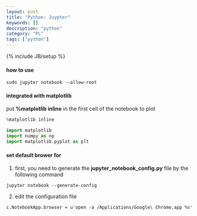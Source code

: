 ```yaml
---
layout: post
title: "Python: Juypter"
keywords: []
description: "python"
category: "PL"
tags: ["python"]
---
```

{% include JB/setup %}

#### how to use

```shell
sudo jupyter notebook --allow-root
```

#### integrated with matplotlib
put **%matplotlib inline** in the first cell of the notebook to plot
```python
%matplotlib inline

import matplotlib
import numpy as np
import matplotlib.pyplot as plt
```


#### set default brower for 

1. first, you need to generate the **jupyter\_notebook\_config.py** file by the following command

```shell
jupyter notebook --generate-config
```

2. edit the configuration file

```shell
c.NotebookApp.browser = u'open -a /Applications/Google\ Chrome.app %s'
```
